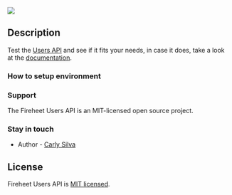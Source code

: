 <a href="#"><img src="https://img.shields.io/badge/nest.js-8.0.6-green"></img></a>

## Description

Test the [Users API](https://app.swaggerhub.com/apis-docs/fireheet/users-api/0.3#/) and see if it fits your needs, in case it does, take a look at the [documentation](#).

### How to setup environment


### Support

The Fireheet Users API is an MIT-licensed open source project. 

### Stay in touch

- Author - [Carly Silva](#)


## License

Fireheet Users API is [MIT licensed](LICENSE).
